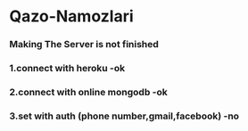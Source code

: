 # Qazo-Namozlari

### Making The Server is not finished
### 1.connect with heroku -ok 
### 2.connect with online mongodb -ok
### 3.set with auth (phone number,gmail,facebook) -no
